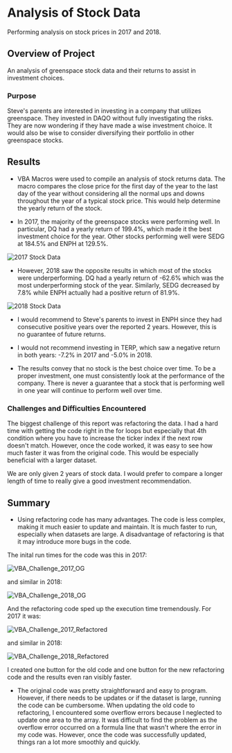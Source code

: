 # Analysis of Stock Data

Performing analysis on stock prices in 2017 and 2018.

## Overview of Project

An analysis of greenspace stock data and their returns to assist in investment choices. 

### Purpose

Steve's parents are interested in investing in a company that utilizes greenspace. They invested in DAQO without fully investigating the risks. They are now wondering if they have made a wise investment choice. It would also be wise to consider diversifying their portfolio in other greenspace stocks.

## Results

- VBA Macros were used to compile an analysis of stock returns data. The macro compares the close price for the first day of the year to the last day of the year without considering all the normal ups and downs throughout the year of a typical stock price. This would help determine the yearly return of the stock.

- In 2017, the majority of the greenspace stocks were performing well. In particular, DQ had a yearly return of 199.4%, which made it the best investment choice for the year. Other stocks performing well were SEDG at 184.5% and ENPH at 129.5%.

![2017 Stock Data](https://user-images.githubusercontent.com/108373151/179380515-2e055979-2e18-4016-bebf-b2c6a798a64f.png)

- However, 2018 saw the opposite results in which most of the stocks were underperforming. DQ had a yearly return of -62.6% which was the most underperforming stock of the year. Similarly, SEDG decreased by 7.8% while ENPH actually had a positive return of 81.9%.

![2018 Stock Data](https://user-images.githubusercontent.com/108373151/179380521-313095da-5668-4feb-aeea-6723fcb51465.png)

- I would recommend to Steve's parents to invest in ENPH since they had consecutive positive years over the reported 2 years. However, this is no guarantee of future returns. 

- I would not recommend investing in TERP, which saw a negative return in both years: -7.2% in 2017 and -5.0% in 2018.

- The results convey that no stock is the best choice over time. To be a proper investment, one must consistently look at the performance of the company. There is never a guarantee that a stock that is performing well in one year will continue to perform well over time.

### Challenges and Difficulties Encountered

The biggest challenge of this report was refactoring the data. I had a hard time with getting the code right in the for loops but especially that 4th condition where you have to increase the ticker index if the next row doesn't match. However, once the code worked, it was easy to see how much faster it was from the original code. This would be especially beneficial with a larger dataset. 

We are only given 2 years of stock data. I would prefer to compare a longer length of time to really give a good investment recommendation.

## Summary

- Using refactoring code has many advantages. The code is less complex, making it much easier to update and maintain. It is much faster to run, especially when datasets are large. A disadvantage of refactoring is that it may introduce more bugs in the code. 

The inital run times for the code was this in 2017:

![VBA_Challenge_2017_OG](https://user-images.githubusercontent.com/108373151/179380529-c7811935-f9e8-42f7-b239-5a1cebb642b3.png)

and similar in 2018:

![VBA_Challenge_2018_OG](https://user-images.githubusercontent.com/108373151/179380539-3e655a35-fcef-4cb5-a97e-be8a6b527c11.png)

And the refactoring code sped up the execution time tremendously. For 2017 it was:

![VBA_Challenge_2017_Refactored](https://user-images.githubusercontent.com/108373151/179380547-1319656d-abc9-4819-a700-146a8885d901.png)

and similar in 2018:

![VBA_Challenge_2018_Refactored](https://user-images.githubusercontent.com/108373151/179380554-e8064a42-cece-4655-bdbf-cbb31b85eb7e.png)

I created one button for the old code and one button for the new refactoring code and the results even ran visibly faster. 

- The original code was pretty straightforward and easy to program. However, if there needs to be updates or if the dataset is large, running the code can be cumbersome. When updating the old code to refactoring, I encountered some overflow errors because I neglected to update one area to the array. It was difficult to find the problem as the overflow error occurred on a formula line that wasn't where the error in my code was. However, once the code was successfully updated, things ran a lot more smoothly and quickly.
